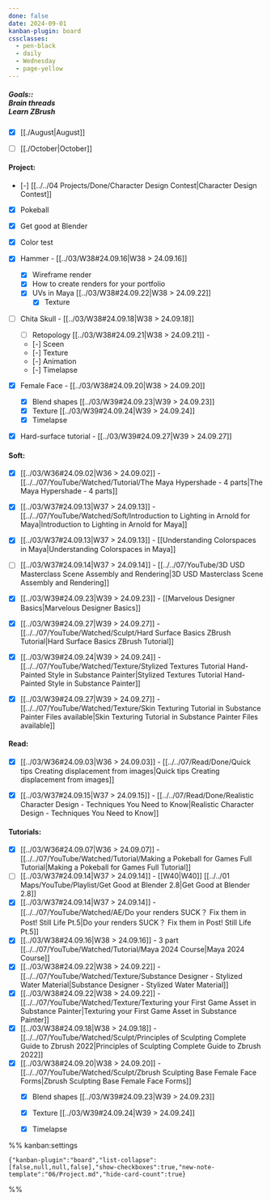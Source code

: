 ```yaml
---
done: false
date: 2024-09-01
kanban-plugin: board
cssclasses:
  - pen-black
  - daily
  - Wednesday
  - page-yellow
---
```


##### Goals::</br>Brain threads</br>Learn ZBrush

- [x] [[./August|August]]
- [ ] [[./October|October]]


#### Project:

- [-] [[../../04 Projects/Done/Character Design Contest|Character Design Contest]]
- [x] Pokeball
- [x] Get good at Blender
- [x] Color test
- [x] Hammer - [[../03/W38#24.09.16|W38 > 24.09.16]]
	- [x] Wireframe render
	- [x] How to create renders for your portfolio
	- [x] UVs in Maya [[../03/W38#24.09.22|W38 > 24.09.22]]
		- [x] Texture
- [ ] Chita Skull - [[../03/W38#24.09.18|W38 > 24.09.18]]
	- [ ] Retopology [[../03/W38#24.09.21|W38 > 24.09.21]]  - 
	- [-] Sceen
	- [-] Texture
	- [-] Animation
	- [-] Timelapse
- [x] Female Face - [[../03/W38#24.09.20|W38 > 24.09.20]]
	- [x] Blend shapes [[../03/W39#24.09.23|W39 > 24.09.23]]
	- [x] Texture [[../03/W39#24.09.24|W39 > 24.09.24]]
	- [x] Timelapse
- [x] Hard-surface tutorial - [[../03/W39#24.09.27|W39 > 24.09.27]]


#### Soft:

- [x] [[../03/W36#24.09.02|W36 > 24.09.02]] - [[../../07/YouTube/Watched/Tutorial/The Maya Hypershade - 4 parts|The Maya Hypershade - 4 parts]]
- [x] [[../03/W37#24.09.13|W37 > 24.09.13]] - [[../../07/YouTube/Watched/Soft/Introduction to Lighting in Arnold for Maya|Introduction to Lighting in Arnold for Maya]]
- [x] [[../03/W37#24.09.13|W37 > 24.09.13]] - [[Understanding Colorspaces in Maya|Understanding Colorspaces in Maya]]
- [ ] [[../03/W37#24.09.14|W37 > 24.09.14]] - [[../../07/YouTube/3D USD Masterclass Scene Assembly and Rendering|3D USD Masterclass Scene Assembly and Rendering]]
- [x] [[../03/W39#24.09.23|W39 > 24.09.23]] - [[Marvelous Designer Basics|Marvelous Designer Basics]]
- [x] [[../03/W39#24.09.27|W39 > 24.09.27]] - [[../../07/YouTube/Watched/Sculpt/Hard Surface Basics  ZBrush Tutorial|Hard Surface Basics  ZBrush Tutorial]]
- [x] [[../03/W39#24.09.24|W39 > 24.09.24]] - [[../../07/YouTube/Watched/Texture/Stylized Textures Tutorial  Hand-Painted Style in Substance Painter|Stylized Textures Tutorial  Hand-Painted Style in Substance Painter]]
- [x] [[../03/W39#24.09.27|W39 > 24.09.27]] - [[../../07/YouTube/Watched/Texture/Skin Texturing Tutorial in Substance Painter  Files available|Skin Texturing Tutorial in Substance Painter  Files available]]


#### Read:

- [x] [[../03/W36#24.09.03|W36 > 24.09.03]] -  [[../../07/Read/Done/Quick tips Creating displacement from images|Quick tips Creating displacement from images]]
- [x] [[../03/W37#24.09.15|W37 > 24.09.15]] - [[../../07/Read/Done/Realistic Character Design - Techniques You Need to Know|Realistic Character Design - Techniques You Need to Know]]


#### Tutorials:

- [x] [[../03/W36#24.09.07|W36 > 24.09.07]] - [[../../07/YouTube/Watched/Tutorial/Making a Pokeball for Games  Full Tutorial|Making a Pokeball for Games  Full Tutorial]]
- [ ] [[../03/W37#24.09.14|W37 > 24.09.14]] - [[W40|W40]] [[../../01 Maps/YouTube/Playlist/Get Good at Blender 2.8|Get Good at Blender 2.8]]
- [x] [[../03/W37#24.09.14|W37 > 24.09.14]] - [[../../07/YouTube/Watched/AE/Do your renders SUCK？ Fix them in Post! Still Life Pt.5|Do your renders SUCK？ Fix them in Post! Still Life Pt.5]]
- [x] [[../03/W38#24.09.16|W38 > 24.09.16]] - 3 part [[../../07/YouTube/Watched/Tutorial/Maya 2024 Course|Maya 2024 Course]]
- [x] [[../03/W38#24.09.22|W38 > 24.09.22]] - [[../../07/YouTube/Watched/Texture/Substance Designer  - Stylized Water Material|Substance Designer  - Stylized Water Material]]
- [x] [[../03/W38#24.09.22|W38 > 24.09.22]] - [[../../07/YouTube/Watched/Texture/Texturing your First Game Asset in Substance Painter|Texturing your First Game Asset in Substance Painter]]
- [x] [[../03/W38#24.09.18|W38 > 24.09.18]] - [[../../07/YouTube/Watched/Sculpt/Principles of Sculpting  Complete Guide to Zbrush 2022|Principles of Sculpting  Complete Guide to Zbrush 2022]]
- [x] [[../03/W38#24.09.20|W38 > 24.09.20]] -  [[../../07/YouTube/Watched/Sculpt/Zbrush Sculpting  Base Female Face Forms|Zbrush Sculpting  Base Female Face Forms]]
	- [x] Blend shapes [[../03/W39#24.09.23|W39 > 24.09.23]]
	- [x] Texture [[../03/W39#24.09.24|W39 > 24.09.24]]
	- [x] Timelapse




%% kanban:settings
```
{"kanban-plugin":"board","list-collapse":[false,null,null,false],"show-checkboxes":true,"new-note-template":"06/Project.md","hide-card-count":true}
```
%%